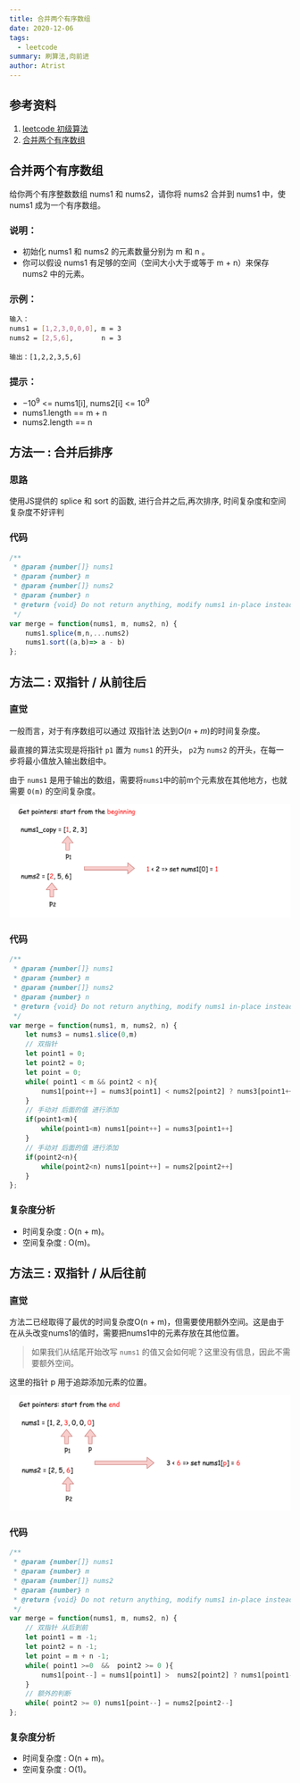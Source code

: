 ```yaml
---
title: 合并两个有序数组
date: 2020-12-06
tags: 
  - leetcode
summary: 刷算法,向前进
author: Atrist
---
```


## 参考资料

1. [leetcode 初级算法](https://leetcode-cn.com/leetbook/detail/top-interview-questions-easy/)
2. [合并两个有序数组](https://leetcode-cn.com/problems/merge-sorted-array/description/)

## 合并两个有序数组
给你两个有序整数数组 nums1 和 nums2，请你将 nums2 合并到 nums1 中，使 nums1 成为一个有序数组。

### 说明：

- 初始化 nums1 和 nums2 的元素数量分别为 m 和 n 。
- 你可以假设 nums1 有足够的空间（空间大小大于或等于 m + n）来保存 nums2 中的元素。

### 示例：
```bash
输入：
nums1 = [1,2,3,0,0,0], m = 3
nums2 = [2,5,6],       n = 3

输出：[1,2,2,3,5,6]
```
### 提示：
- $-10^9$ <= nums1[i], nums2[i] <= $10^9$
- nums1.length == m + n
- nums2.length == n

##  方法一 : 合并后排序
### 思路
使用JS提供的 splice 和 sort 的函数, 进行合并之后,再次排序, 时间复杂度和空间复杂度不好评判
### 代码
```js
/**
 * @param {number[]} nums1
 * @param {number} m
 * @param {number[]} nums2
 * @param {number} n
 * @return {void} Do not return anything, modify nums1 in-place instead.
 */
var merge = function(nums1, m, nums2, n) {
    nums1.splice(m,n,...nums2)
    nums1.sort((a,b)=> a - b)
};
```
## 方法二 : 双指针 / 从前往后
### 直觉
一般而言，对于有序数组可以通过 双指针法 达到$O(n + m)$的时间复杂度。

最直接的算法实现是将指针 `p1` 置为 `nums1` 的开头， `p2`为 `nums2` 的开头，在每一步将最小值放入输出数组中。

由于 `nums1` 是用于输出的数组，需要将`nums1`中的前m个元素放在其他地方，也就需要 `O(m)` 的空间复杂度。


![](./images/88_fig1.png)

### 代码
```js
/**
 * @param {number[]} nums1
 * @param {number} m
 * @param {number[]} nums2
 * @param {number} n
 * @return {void} Do not return anything, modify nums1 in-place instead.
 */
var merge = function(nums1, m, nums2, n) {
    let nums3 = nums1.slice(0,m)
    // 双指针
    let point1 = 0;
    let point2 = 0;
    let point = 0;
    while( point1 < m && point2 < n){
        nums1[point++] = nums3[point1] < nums2[point2] ? nums3[point1++] : nums2[point2++]
    }
    // 手动对 后面的值 进行添加
    if(point1<m){
        while(point1<m) nums1[point++] = nums3[point1++]
    }
    // 手动对 后面的值 进行添加
    if(point2<n){
        while(point2<n) nums1[point++] = nums2[point2++]
    }
};
```

### 复杂度分析
- 时间复杂度 : O(n + m)。
- 空间复杂度 : O(m)。

## 方法三 : 双指针 / 从后往前
### 直觉

方法二已经取得了最优的时间复杂度O(n + m)，但需要使用额外空间。这是由于在从头改变nums1的值时，需要把nums1中的元素存放在其他位置。

>如果我们从结尾开始改写 `nums1` 的值又会如何呢？这里没有信息，因此不需要额外空间。

这里的指针 p 用于追踪添加元素的位置。

![](./images/88_fig2.png)

###  代码
```js
/**
 * @param {number[]} nums1
 * @param {number} m
 * @param {number[]} nums2
 * @param {number} n
 * @return {void} Do not return anything, modify nums1 in-place instead.
 */
var merge = function(nums1, m, nums2, n) {
    // 双指针 从后到前
    let point1 = m -1;
    let point2 = n -1;
    let point = m + n -1;
    while( point1 >=0  &&  point2 >= 0 ){
        nums1[point--] = nums1[point1] >  nums2[point2] ? nums1[point1--] : nums2[point2--]
    }
    // 额外的判断
    while( point2 >= 0) nums1[point--] = nums2[point2--]
};
```
### 复杂度分析
- 时间复杂度 : O(n + m)。
- 空间复杂度 : O(1)。